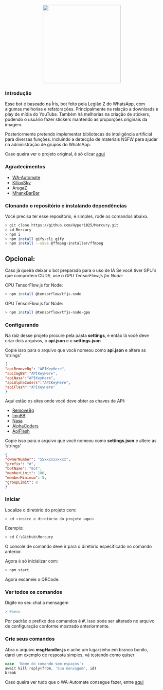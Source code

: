<p align="center">
<img src="https://imgur.com/Kt7tgvj.png" width="256" height="256"/>
</p>

### Introdução
Esse bot é baseado na Íris, bot feito pela Legião Z do WhatsApp, com algumas melhorias e refatorações. Principalmente na relação a downloads e play de mídia do YouTube. Também há melhorias na criação de stickers, podendo o usuário fazer stickers mantendo as proporções originais da imagem.

Posteriormente pretendo implementar bibliotecas de inteligência artificial para diversas funções. Incluindo a detecção de materiais NSFW para ajudar na administração de grupos do WhatsApp.

Caso queira ver o projeto original, é só clicar [aqui](https://github.com/KillovSky/iris)

### Agradecimentos
-  [WA-Automate](https://github.com/open-wa/wa-automate-nodejs)
-  [KillovSky](https://github.com/KillovSky/iris)
-  [ArugaZ](https://github.com/ArugaZ/whatsapp-bot)
-  [MhankBarBar](https://github.com/MhankBarBar/whatsapp-bot)

### Clonando o repositório e instalando dependências
Você precisa ter esse repositório, é simples, rode os comandos abaixo.

```bash
> git clone https://github.com/Hyper1025/Mercury.git
> cd Mercury
> npm i
> npm install gify-cli gify
> npm install --save @ffmpeg-installer/ffmpeg
```
## Opcional:
Caso já queira deixar o bot preparado para o uso de IA
Se você tiver GPU`s que comportem CUDA, use o *GPU TensorFlow.js for Node:*

CPU TensorFlow.js for Node:
```bash
> npm install @tensorflow/tfjs-node
```

 GPU TensorFlow.js for Node:
 ```bash
 > npm install @tensorflow/tfjs-node-gpu
 ```
 
### Configurando
Na raiz desse projeto procure pela pasta **settings**, e então lá você deve criar dois arquivos, o **api.json** e o **settings.json**

Copie isso para o arquivo que você nomeou como **api.json** e altere as ‘strings’
```json
{
"apiRemoveBg": "APIKeyHere",
"apiImgBB":"APIKeyHere",
"apiNasa":"APIKeyHere",
"apiAlphaCoders":"APIKeyHere",
"apiFlash":"APIKeyHere"
}
```
Aqui estão os sites onde você deve obter as chaves de API: 
- [RemoveBg](https://www.remove.bg/pt-br/api)
- [ImgBB](https://api.imgbb.com)
- [Nasa](https://api.nasa.gov)
- [AlphaCoders](https://wall.alphacoders.com/api_signup.php)
- [ApiFlash](https://apiflash.com)

Copie isso para o arquivo que você nomeou como **settings.json** e altere as ‘strings’
```json
{
"ownerNumber": "55xxxxxxxxxx",
"prefix": "#",
"botName": "Bot",
"memberLimit": 100,
"memberMinimum": 5,
"groupLimit": 8
}
```

### Iniciar
Localize o diretório do projeto com:
```bash
> cd <insire o diretório do projeto aqui>
```
Exemplo:
```bash
> cd C:\GitHub\Mercury
```
O console de comando deve ir para o diretório especificado no comando anterior. 

Agora é só inicializar com:
```bash
> npm start
```
Agora escaneie o QRCode.

### Ver todos os comandos

Digite no seu chat a mensagem:
```bash
> #menu
```
Por padrão o prefixo dos comandos é **#**. Isso pode ser alterado no arquivo de configuração conforme mostrado anteriormente.

### Crie seus comandos

Abra o arquivo **msgHandler.js** e ache um lugarzinho em branco bonito, darei um exemplo de resposta simples, vá testando como quiser

```bash
case  'Nome do comando sem espaços':
await kill.reply(from, 'Sua mensagem', id)
break
```
Caso  queira ver tudo que o WA-Automate consegue fazer, entre [aqui](https://docs.openwa.dev/classes/client.html)